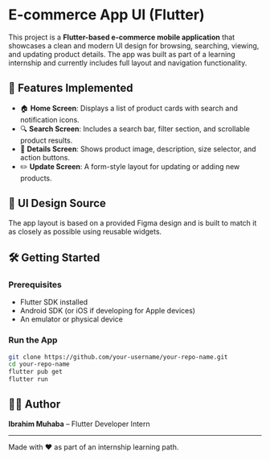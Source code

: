 # E-commerce App UI (Flutter)

This project is a **Flutter-based e-commerce mobile application** that showcases a clean and modern UI design for browsing, searching, viewing, and updating product details. The app was built as part of a learning internship and currently includes full layout and navigation functionality.

## 🚀 Features Implemented
- 🏠 **Home Screen**: Displays a list of product cards with search and notification icons.
- 🔍 **Search Screen**: Includes a search bar, filter section, and scrollable product results.
- 📄 **Details Screen**: Shows product image, description, size selector, and action buttons.
- ✏️ **Update Screen**: A form-style layout for updating or adding new products.


## 📸 UI Design Source
The app layout is based on a provided Figma design and is built to match it as closely as possible using reusable widgets.

## 🛠️ Getting Started

### Prerequisites
- Flutter SDK installed
- Android SDK (or iOS if developing for Apple devices)
- An emulator or physical device

### Run the App
```bash
git clone https://github.com/your-username/your-repo-name.git
cd your-repo-name
flutter pub get
flutter run
```

## 👨‍💻 Author
**Ibrahim Muhaba** – Flutter Developer Intern

---

Made with ❤️ as part of an internship learning path.
